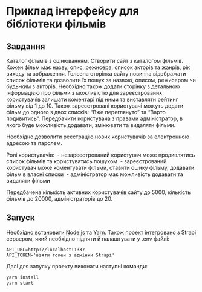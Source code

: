 # Приклад інтерфейсу для бібліотеки фільмів

## Завдання

Каталог фільмів з оцінюванням. Створити сайт з каталогом фільмів. Кожен фільм має назву, опис, режисера, список акторів та жанрів, рік виходу та зображення. Головна сторінка сайту повинна відображати список фільмів та дозволити їх пошук за назвою, описом, режисером чи будь-ким з акторів. Необхідно також додати сторінку з детальною інформацією про фільми з можливістю для зареєстрованих користувачів залишати коментарі під ними та виставляти рейтинг фільму від 1 до 10. Також зареєстровані користувачі можуть додати фільм до одного з двох списків: “Вже переглянуто” та “Варто подивитись”. 
Передбачити користувача з правами адміністратор, в якого буде можливість додавати, змінювати та видаляти фільми.

Необхідно дозволити реєстрацію нових користувачів за електронною адресою та паролем.

Ролі користувачів:
 - 	незареєстрований користувач може продивлятись список фільмів та користуватись пошуком
 - 	зареєстрований користувач може коментувати фільми, ставити оцінку фільму, додавати фільм в власні списки
 - 	адміністратор має можливість додавати та видаляти фільми

Передбачена кількість активних користувачів сайту до 5000, кількість фільмів до 20000, адміністраторів до 20.

## Запуск

Необхідно встановити [Node.js](https://nodejs.org/en/download/package-manager) та [Yarn](https://yarnpkg.com/getting-started/install).
Також проект інтегровано з Strapi сервером, який необхідно підняти й налаштувати у .env файлі:

```
API_URL=http://localhost:1337
API_TOKEN='взяти токен з адмінки Strapi'
```

Далі для запуску проекту виконати наступні команди:

```bash
yarn install
yarn start
```

